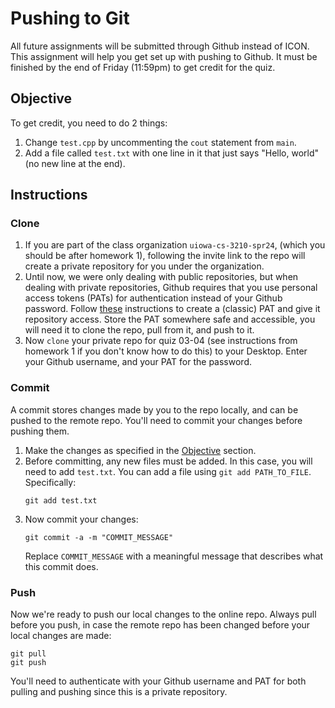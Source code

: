 # Pushing to Git
All future assignments will be submitted through Github instead of ICON. This assignment will help you get set up with pushing to Github. It must be finished by the end of Friday (11:59pm) to get credit for the quiz.

## Objective
To get credit, you need to do 2 things:
1. Change `test.cpp` by uncommenting the `cout` statement from `main`.
2. Add a file called `test.txt` with one line in it that just says "Hello, world" (no new line at the end).

## Instructions

### Clone
1. If you are part of the class organization `uiowa-cs-3210-spr24`, (which you should be after homework 1), following the invite link to the repo will create a private repository for you under the organization.
2. Until now, we were only dealing with public repositories, but when dealing with private repositories, Github requires that you use personal access tokens (PATs) for authentication instead of your Github password.
   Follow [these](https://docs.github.com/en/authentication/keeping-your-account-and-data-secure/managing-your-personal-access-tokens) instructions to create a (classic) PAT and give it repository access. Store the PAT 
   somewhere safe and accessible, you will need it to clone the repo, pull from it, and push to it.
3. Now `clone` your private repo for quiz 03-04 (see instructions from homework 1 if you don't know how to do this) to your Desktop. Enter your Github username, and your PAT for the password.

### Commit
A commit stores changes made by you to the repo locally, and can be pushed to the remote repo. You'll need to commit your changes before pushing them.
1. Make the changes as specified in the [Objective](#objective) section.
2. Before committing, any new files must be added. In this case, you will need to add `test.txt`. You can add a file using `git add PATH_TO_FILE`. Specifically:
    ```
    git add test.txt
    ```
3. Now commit your changes:
   ```
   git commit -a -m "COMMIT_MESSAGE"
   ```
   Replace `COMMIT_MESSAGE` with a meaningful message that describes what this commit does.

### Push
Now we're ready to push our local changes to the online repo. Always pull before you push, in case the remote repo has been changed before your local changes are made:
```
git pull
git push
```
You'll need to authenticate with your Github username and PAT for both pulling and pushing since this is a private repository.
